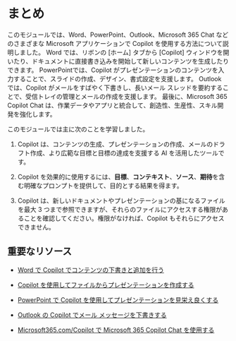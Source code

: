 # まとめ

このモジュールでは、Word、PowerPoint、Outlook、Microsoft 365 Chat などのさまざまな Microsoft アプリケーションで Copilot を使用する方法について説明しました。 Word では、リボンの [ホーム] タブから [Copilot] ウィンドウを開いたり、ドキュメントに直接書き込みを開始して新しいコンテンツを生成したりできます。 PowerPointでは、Copilot がプレゼンテーションのコンテンツを入力することで、スライドの作成、デザイン、書式設定を支援します。 Outlook では、Copilot がメールをすばやく下書きし、長いメール スレッドを要約することで、受信トレイの管理とメールの作成を支援します。 最後に、Microsoft 365 Copilot Chat は、作業データやアプリと統合して、創造性、生産性、スキル開発を強化します。

このモジュールでは主に次のことを学習しました。

1. Copilot は、コンテンツの生成、プレゼンテーションの作成、メールのドラフト作成、より広範な目標と目標の達成を支援する AI を活用したツールです。

1. Copilot を効果的に使用するには、**目標**、**コンテキスト**、**ソース**、**期待**を含む明確なプロンプトを提供して、目的とする結果を得ます。

1. Copilot は、新しいドキュメントやプレゼンテーションの基になるファイルを最大 3 つまで参照できますが、それらのファイルにアクセスする権限があることを確認してください。権限がなければ、Copilot もそれらにアクセスできません。

## 重要なリソース

- [Word で Copilot でコンテンツの下書きと追加を行う](https://support.microsoft.com/office/draft-and-add-content-with-copilot-in-word-069c91f0-9e42-4c9a-bbce-fddf5d581541)

- [Copilot を使用してファイルからプレゼンテーションを作成する](https://support.microsoft.com/office/create-a-new-presentation-3222ee03-f5a4-4d27-8642-9c387ab4854d)

- [PowerPoint で Copilot を使用してプレゼンテーションを見栄え良くする](https://support.microsoft.com/office/use-your-organization-s-branding-with-copilot-in-powerpoint-c8bc6df5-37ed-4398-8b90-f78a8fdcf9bb)

- [Outlook の Copilot でメール メッセージを下書きする](https://support.microsoft.com/office/draft-an-email-message-with-copilot-in-outlook-3eb1d053-89b8-491c-8a6e-746015238d9b)

- [Microsoft365.com/Copilot で Microsoft 365 Copilot Chat を使用する](https://support.microsoft.com/topic/use-microsoft-365-chat-at-microsoft365-com-or-in-the-microsoft-365-office-app-4a2538f9-962f-4c7c-a368-f6006bc13d6f)
